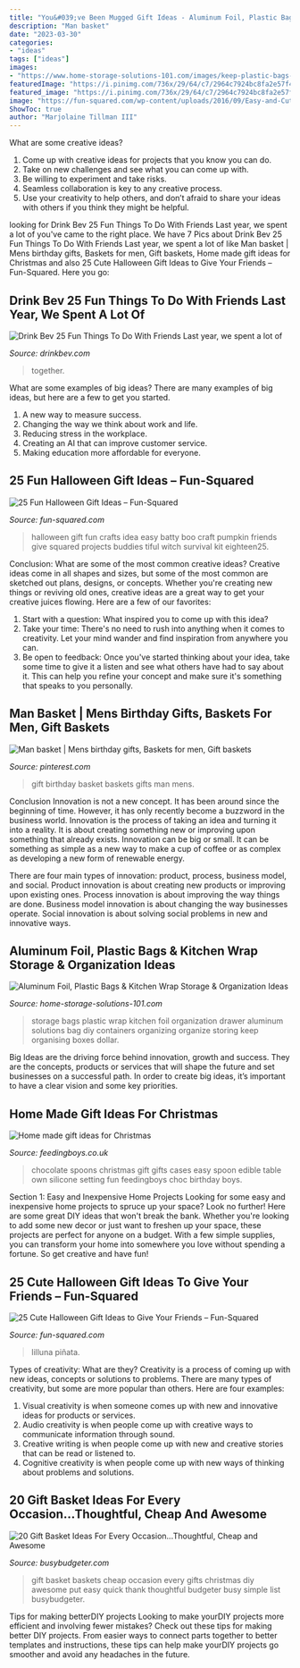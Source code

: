 ```yaml
---
title: "You&#039;ve Been Mugged Gift Ideas - Aluminum Foil, Plastic Bags &amp; Kitchen Wrap Storage &amp; Organization Ideas"
description: "Man basket"
date: "2023-03-30"
categories:
- "ideas"
tags: ["ideas"]
images:
- "https://www.home-storage-solutions-101.com/images/keep-plastic-bags-in-dollar-store-containers-in-drawer-21842681.jpg"
featuredImage: "https://i.pinimg.com/736x/29/64/c7/2964c7924bc8fa2e57f495f82827d680--man-basket-gift-baskets.jpg"
featured_image: "https://i.pinimg.com/736x/29/64/c7/2964c7924bc8fa2e57f495f82827d680--man-basket-gift-baskets.jpg"
image: "https://fun-squared.com/wp-content/uploads/2016/09/Easy-and-Cute-Pick-Your-Poison-Gift-Idea-on-lilluna.com-2.jpg"
ShowToc: true
author: "Marjolaine Tillman III"
---
```



What are some creative ideas?
1. Come up with creative ideas for projects that you know you can do.
2. Take on new challenges and see what you can come up with. 
3. Be willing to experiment and take risks. 
4. Seamless collaboration is key to any creative process. 
5. Use your creativity to help others, and don’t afraid to share your ideas with others if you think they might be helpful.

	

		
looking for Drink Bev 25 Fun Things To Do With Friends Last year, we spent a lot of you've came to the right place. We have 7 Pics about Drink Bev 25 Fun Things To Do With Friends Last year, we spent a lot of like Man basket | Mens birthday gifts, Baskets for men, Gift baskets, Home made gift ideas for Christmas and also 25 Cute Halloween Gift Ideas to Give Your Friends – Fun-Squared. Here you go:
		
    
## Drink Bev 25 Fun Things To Do With Friends Last Year, We Spent A Lot Of

<img loading=lazy src="http://cdn.shopify.com/s/files/1/3001/0772/articles/1F1A7019FINALedit_190f7ac9-4422-417e-82f7-45e2dd8a3265_1200x1200.jpg?v=1626516401" onerror="this.onerror=null;this.src='https://tse2.mm.bing.net/th?id=OIP.BAhlWcRvw4Nd1nGRJGeAzQHaE8&amp;pid=15.1';" alt="Drink Bev 25 Fun Things To Do With Friends Last year, we spent a lot of">

_Source: drinkbev.com_

>together. 

	

What are some examples of big ideas?
There are many examples of big ideas, but here are a few to get you started. 
1. A new way to measure success. 
2. Changing the way we think about work and life. 
3. Reducing stress in the workplace. 
4. Creating an AI that can improve customer service. 
5. Making education more affordable for everyone.

    
## 25 Fun Halloween Gift Ideas – Fun-Squared

<img loading=lazy src="http://fun-squared.com/wp-content/uploads/2016/10/BattyGiftIdea.jpg" onerror="this.onerror=null;this.src='https://tse1.mm.bing.net/th?id=OIP.hTbA7Emc6646kCDm7TGcxQHaLE&amp;pid=15.1';" alt="25 Fun Halloween Gift Ideas – Fun-Squared">

_Source: fun-squared.com_

>halloween gift fun crafts idea easy batty boo craft pumpkin friends give squared projects buddies tiful witch survival kit eighteen25. 

	

Conclusion: What are some of the most common creative ideas?
Creative ideas come in all shapes and sizes, but some of the most common are sketched out plans, designs, or concepts. Whether you're creating new things or reviving old ones, creative ideas are a great way to get your creative juices flowing. Here are a few of our favorites:
1. Start with a question: What inspired you to come up with this idea?
2. Take your time: There's no need to rush into anything when it comes to creativity. Let your mind wander and find inspiration from anywhere you can.
3. Be open to feedback: Once you've started thinking about your idea, take some time to give it a listen and see what others have had to say about it. This can help you refine your concept and make sure it's something that speaks to you personally.

    
## Man Basket | Mens Birthday Gifts, Baskets For Men, Gift Baskets

<img loading=lazy src="https://i.pinimg.com/736x/29/64/c7/2964c7924bc8fa2e57f495f82827d680--man-basket-gift-baskets.jpg" onerror="this.onerror=null;this.src='https://tse3.mm.bing.net/th?id=OIP.y4Nt-gDWeq4N16Qdblx_ygHaFi&amp;pid=15.1';" alt="Man basket | Mens birthday gifts, Baskets for men, Gift baskets">

_Source: pinterest.com_

>gift birthday basket baskets gifts man mens. 

	

Conclusion
Innovation is not a new concept. It has been around since the beginning of time. However, it has only recently become a buzzword in the business world.
Innovation is the process of taking an idea and turning it into a reality. It is about creating something new or improving upon something that already exists. Innovation can be big or small. It can be something as simple as a new way to make a cup of coffee or as complex as developing a new form of renewable energy.

There are four main types of innovation: product, process, business model, and social. Product innovation is about creating new products or improving upon existing ones. Process innovation is about improving the way things are done. Business model innovation is about changing the way businesses operate. Social innovation is about solving social problems in new and innovative ways.

    
## Aluminum Foil, Plastic Bags &amp; Kitchen Wrap Storage &amp; Organization Ideas

<img loading=lazy src="https://www.home-storage-solutions-101.com/images/keep-plastic-bags-in-dollar-store-containers-in-drawer-21842681.jpg" onerror="this.onerror=null;this.src='https://tse3.mm.bing.net/th?id=OIP.XeDrYcRZRxr2N8MqzMFq6gHaJU&amp;pid=15.1';" alt="Aluminum Foil, Plastic Bags &amp; Kitchen Wrap Storage &amp; Organization Ideas">

_Source: home-storage-solutions-101.com_

>storage bags plastic wrap kitchen foil organization drawer aluminum solutions bag diy containers organizing organize storing keep organising boxes dollar. 

	

Big Ideas are the driving force behind innovation, growth and success. They are the concepts, products or services that will shape the future and set businesses on a successful path. In order to create big ideas, it’s important to have a clear vision and some key priorities.

    
## Home Made Gift Ideas For Christmas

<img loading=lazy src="https://www.feedingboys.co.uk/wp-content/uploads/2012/11/hot_chocolate_spoons.jpg" onerror="this.onerror=null;this.src='https://tse4.mm.bing.net/th?id=OIP.IhgcG9whETWf1vd2L5ASSQHaE7&amp;pid=15.1';" alt="Home made gift ideas for Christmas">

_Source: feedingboys.co.uk_

>chocolate spoons christmas gift gifts cases easy spoon edible table own silicone setting fun feedingboys choc birthday boys. 

	

Section 1: Easy and Inexpensive Home Projects
Looking for some easy and inexpensive home projects to spruce up your space? Look no further! Here are some great DIY ideas that won't break the bank.
Whether you're looking to add some new decor or just want to freshen up your space, these projects are perfect for anyone on a budget. With a few simple supplies, you can transform your home into somewhere you love without spending a fortune. So get creative and have fun!

    
## 25 Cute Halloween Gift Ideas To Give Your Friends – Fun-Squared

<img loading=lazy src="https://fun-squared.com/wp-content/uploads/2016/09/Easy-and-Cute-Pick-Your-Poison-Gift-Idea-on-lilluna.com-2.jpg" onerror="this.onerror=null;this.src='https://tse4.mm.bing.net/th?id=OIP.1Sev3lQLEmLunwxIn_6TfAHaLH&amp;pid=15.1';" alt="25 Cute Halloween Gift Ideas to Give Your Friends – Fun-Squared">

_Source: fun-squared.com_

>lilluna piñata. 

	

Types of creativity: What are they?
Creativity is a process of coming up with new ideas, concepts or solutions to problems. There are many types of creativity, but some are more popular than others. Here are four examples: 
1. Visual creativity is when someone comes up with new and innovative ideas for products or services.
2. Audio creativity is when people come up with creative ways to communicate information through sound.
3. Creative writing is when people come up with new and creative stories that can be read or listened to.
4. Cognitive creativity is when people come up with new ways of thinking about problems and solutions.

    
## 20 Gift Basket Ideas For Every Occasion...Thoughtful, Cheap And Awesome

<img loading=lazy src="http://cdn2.busybudgeter.com/wp-content/uploads/2012/08/gift-baskets.jpg" onerror="this.onerror=null;this.src='https://tse3.mm.bing.net/th?id=OIP.HAaN1ZWd0mLHHiJH7SmkaAHaLH&amp;pid=15.1';" alt="20 Gift Basket Ideas For Every Occasion...Thoughtful, Cheap and Awesome">

_Source: busybudgeter.com_

>gift basket baskets cheap occasion every gifts christmas diy awesome put easy quick thank thoughtful budgeter busy simple list busybudgeter. 

	

Tips for making betterDIY projects
Looking to make yourDIY projects more efficient and involving fewer mistakes? Check out these tips for making better DIY projects. From easier ways to connect parts together to better templates and instructions, these tips can help make yourDIY projects go smoother and avoid any headaches in the future.

